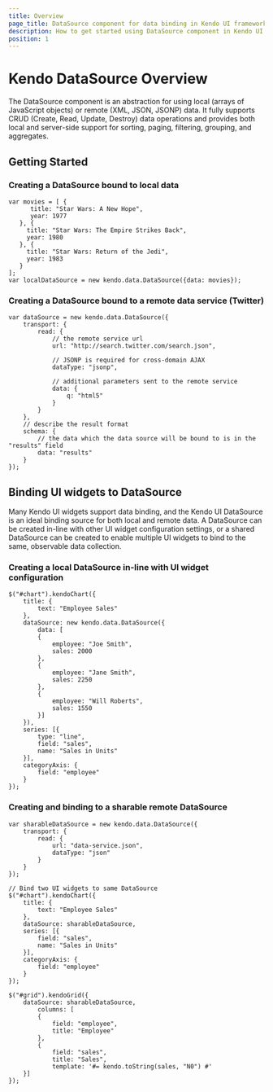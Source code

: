 ```yaml
---
title: Overview
page_title: DataSource component for data binding in Kendo UI framework
description: How to get started using DataSource component in Kendo UI framework to simplify data binding and operations.
position: 1
---
```


# Kendo DataSource Overview

The DataSource component is an abstraction for using local (arrays of JavaScript objects) or
remote (XML, JSON, JSONP) data. It fully supports CRUD (Create, Read, Update, Destroy) data
operations and provides both local and server-side support for sorting, paging, filtering, grouping, and aggregates.


## Getting Started

### Creating a DataSource bound to local data

    var movies = [ {
          title: "Star Wars: A New Hope",
          year: 1977
       }, {
         title: "Star Wars: The Empire Strikes Back",
         year: 1980
       }, {
         title: "Star Wars: Return of the Jedi",
         year: 1983
       }
    ];
    var localDataSource = new kendo.data.DataSource({data: movies});

### Creating a DataSource bound to a remote data service (Twitter)

    var dataSource = new kendo.data.DataSource({
        transport: {
            read: {
                // the remote service url
                url: "http://search.twitter.com/search.json",

                // JSONP is required for cross-domain AJAX
                dataType: "jsonp",

                // additional parameters sent to the remote service
                data: {
                    q: "html5"
                }
            }
        },
        // describe the result format
        schema: {
            // the data which the data source will be bound to is in the "results" field
            data: "results"
        }
    });

## Binding UI widgets to DataSource


Many Kendo UI widgets support data binding, and the Kendo UI DataSource is an ideal
binding source for both local and remote data. A DataSource can be created in-line
with other UI widget configuration settings, or a shared DataSource can be created
to enable multiple UI widgets to bind to the same, observable data collection.

### Creating a local DataSource in-line with UI widget configuration

    $("#chart").kendoChart({
        title: {
            text: "Employee Sales"
        },
        dataSource: new kendo.data.DataSource({
            data: [
            {
                employee: "Joe Smith",
                sales: 2000
            },
            {
                employee: "Jane Smith",
                sales: 2250
            },
            {
                employee: "Will Roberts",
                sales: 1550
            }]
        }),
        series: [{
            type: "line",
            field: "sales",
            name: "Sales in Units"
        }],
        categoryAxis: {
            field: "employee"
        }
    });

### Creating and binding to a sharable remote DataSource

    var sharableDataSource = new kendo.data.DataSource({
        transport: {
            read: {
                url: "data-service.json",
                dataType: "json"
            }
        }
    });

    // Bind two UI widgets to same DataSource
    $("#chart").kendoChart({
        title: {
            text: "Employee Sales"
        },
        dataSource: sharableDataSource,
        series: [{
            field: "sales",
            name: "Sales in Units"
        }],
        categoryAxis: {
            field: "employee"
        }
    });

    $("#grid").kendoGrid({
        dataSource: sharableDataSource,
            columns: [
            {
                field: "employee",
                title: "Employee"
            },
            {
                field: "sales",
                title: "Sales",
                template: '#= kendo.toString(sales, "N0") #'
        }]
    });
